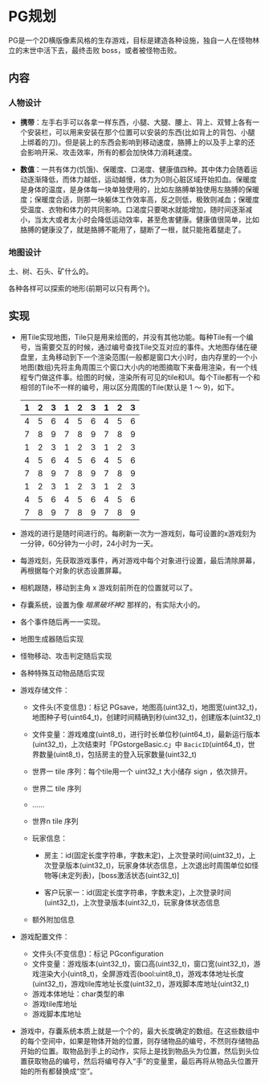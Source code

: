 # PG规划

PG是一个2D横版像素风格的生存游戏，目标是建造各种设施，独自一人在怪物林立的末世中活下去，最终击败 boss，或者被怪物击败。

## 内容

### 人物设计

- **携带**：左手右手可以各拿一样东西，小腿、大腿、腰上、背上、双臂上各有一个安装栏，可以用来安装在那个位置可以安装的东西(比如背上的背包、小腿上绑着的刀)。但是装上的东西会影响到移动速度，胳膊上的以及手上拿的还会影响开采、攻击效率，所有的都会加快体力消耗速度。

- **数值**：一共有体力(饥饿)、保暖度、口渴度、健康值四种。其中体力会随着运动逐渐降低，而体力越低，运动越慢，体力为0则心脏区域开始扣血。保暖度是身体的温度，是身体每一块单独使用的，比如左胳膊单独使用左胳膊的保暖度；保暖度合适，则那一块躯体工作效率高，反之则低，极致则减血；保暖度受温度、衣物和体力的共同影响。口渴度只要喝水就能增加，随时间逐渐减小，当太大或者太小时会降低运动效率，甚至危害健康。健康值很简单，比如胳膊的健康没了，就是胳膊不能用了，腿断了一根，就只能拖着腿走了。

### 地图设计

土、树、石头、矿什么的。

各种各样可以探索的地形(前期可以只有两个)。

## 实现

- 用Tile实现地图，Tile只是用来绘图的，并没有其他功能。每种Tile有一个编号，当需要交互的时候，通过编号查找Tile交互对应的事件。大地图存储在硬盘里，主角移动到下一个渲染范围(一般都是窗口大小)时，由内存里的一个小地图(数组)先将主角周围三个窗口大小内的地图摘取下来备用渲染，有一个线程专门做这件事。绘图的时候，渲染所有可见的tile和UI。每个Tile都有一个和相邻的Tile不一样的编号，用以区分周围的Tile(默认是 1 ～ 9)，如下。

  |  1   |  2   |  3   |  1   |  2   |  3   |  1   |  2   |  3   |
  | :--: | :--: | :--: | :--: | :--: | :--: | :--: | :--: | :--: |
  |  4   |  5   |  6   |  4   |  5   |  6   |  4   |  5   |  6   |
  |  7   |  8   |  9   |  7   |  8   |  9   |  7   |  8   |  9   |
  |  1   |  2   |  3   |  1   |  2   |  3   |  1   |  2   |  3   |
  |  4   |  5   |  6   |  4   |  5   |  6   |  4   |  5   |  6   |
  |  7   |  8   |  9   |  7   |  8   |  9   |  7   |  8   |  9   |
  |  1   |  2   |  3   |  1   |  2   |  3   |  1   |  2   |  3   |
  |  4   |  5   |  6   |  4   |  5   |  6   |  4   |  5   |  6   |
  |  7   |  8   |  9   |  7   |  8   |  9   |  7   |  8   |  9   |

  

- 游戏的进行是随时间进行的。每刷新一次为一游戏刻，每可设置的x游戏刻为一分钟，60分钟为一小时，24小时为一天。

- 每游戏刻，先获取游戏事件，再对游戏中每个对象进行设置，最后清除屏幕，再根据每个对象的状态设置屏幕。

- 相机跟随，移动到主角 x 游戏刻前所在的位置就可以了。

- 存囊系统，设置为像 *暗黑破坏神2* 那样的，有实际大小的。

- 各个事件随后再一一实现。

- 地图生成器随后实现

- 怪物移动、攻击判定随后实现

- 各种特殊互动物品随后实现

- 游戏存储文件：

  - 文件头(不变信息)：标记 PGsave，地图高(uint32_t)，地图宽(uint32_t)，地图种子号(uint64_t)，创建时间精确到秒(uint32_t)，创建版本(uint32_t)
  - 文件变量：游戏难度(uint8_t)，进行时长单位秒(uint64_t)，最新运行版本(uint32_t)，上次结束时「PGstorgeBasic.c」中 `BacicID`(uint64_t)，世界数量(uint8_t)，包括房主的登入玩家数量(uint32_t)

  - 世界一 tile 序列：每个tile用一个 uint32_t 大小储存 sign ，依次排开。

  - 世界二 tile 序列

  - ……

  - 世界n tile 序列

  - 玩家信息：

    - 房主：id(固定长度字符串，字数未定)，上次登录时间(uint32_t)，上次登录版本(uint32_t)，玩家身体状态信息，上次退出时周围单位如怪物等(未定列表)，[boss激活状态(uint32_t)]

    - 客户玩家一：id(固定长度字符串，字数未定)，上次登录时间(uint32_t)，上次登录版本(uint32_t)，玩家身体状态信息

  - 额外附加信息

- 游戏配置文件：

  - 文件头(不变信息)：标记 PGconfiguration
  - 文件变量：游戏版本(uint32_t)，窗口高(uint32_t)，窗口宽(uint32_t)，游戏渲染大小(uint8_t)，全屏游戏否(bool:uint8_t)，游戏本体地址长度(uint32_t)，游戏tile库地址长度(uint32_t)，游戏脚本库地址(uint32_t)
  - 游戏本体地址：char类型的串
  - 游戏tile库地址
  - 游戏脚本库地址

- 游戏中，存囊系统本质上就是一个个的，最大长度确定的数组。在这些数组中的每个空间中，如果是物体开始的位置，则存储物品的编号，不然则存储物品开始的位置。取物品到手上的动作，实际上是找到物品头为位置，然后到头位置获取物品的编号，然后将编号存入“手”的变量里，最后再将从物品头位置开始的所有都替换成“空”。
